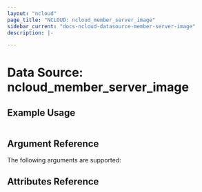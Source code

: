 ```yaml
---
layout: "ncloud"
page_title: "NCLOUD: ncloud_member_server_image"
sidebar_current: "docs-ncloud-datasource-member-server-image"
description: |-

---
```


# Data Source: ncloud_member_server_image


## Example Usage

```hcl
```

## Argument Reference

The following arguments are supported:


## Attributes Reference
